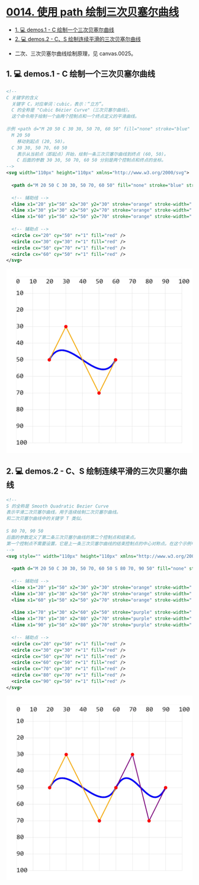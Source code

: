 # [0014. 使用 path 绘制三次贝塞尔曲线](https://github.com/Tdahuyou/svg/tree/main/0014.%20%E4%BD%BF%E7%94%A8%20path%20%E7%BB%98%E5%88%B6%E4%B8%89%E6%AC%A1%E8%B4%9D%E5%A1%9E%E5%B0%94%E6%9B%B2%E7%BA%BF)

<!-- region:toc -->
- [1. 💻 demos.1 - C 绘制一个三次贝塞尔曲线](#1--demos1---c-绘制一个三次贝塞尔曲线)
- [2. 💻 demos.2 - C、S 绘制连续平滑的三次贝塞尔曲线](#2--demos2---cs-绘制连续平滑的三次贝塞尔曲线)
<!-- endregion:toc -->
- 二次、三次贝塞尔曲线绘制原理，见 canvas.0025。

## 1. 💻 demos.1 - C 绘制一个三次贝塞尔曲线

```xml
<!--
C 关键字的含义
  关键字 C，对应单词：cubic，表示：“立方”。
  C 的全称是 "Cubic Bézier Curve"（三次贝塞尔曲线）。
  这个命令用于绘制一个由两个控制点和一个终点定义的平滑曲线。

示例 <path d="M 20 50 C 30 30, 50 70, 60 50" fill="none" stroke="blue" stroke-width="1" />
  M 20 50
    移动到起点 (20, 50)。
  C 30 30, 50 70, 60 50
    表示从当前点（即起点）开始，绘制一条三次贝塞尔曲线到终点 (60, 50)。
    C 后面的参数 30 30, 50 70, 60 50 分别是两个控制点和终点的坐标。
-->
<svg width="110px" height="110px" xmlns="http://www.w3.org/2000/svg">

  <path d="M 20 50 C 30 30, 50 70, 60 50" fill="none" stroke="blue" stroke-width="1" />

  <!-- 辅助线 -->
  <line x1="20" y1="50" x2="30" y2="30" stroke="orange" stroke-width=".5" />
  <line x1="30" y1="30" x2="50" y2="70" stroke="orange" stroke-width=".5" />
  <line x1="60" y1="50" x2="50" y2="70" stroke="orange" stroke-width=".5" />

  <!-- 辅助点 -->
  <circle cx="20" cy="50" r="1" fill="red" />
  <circle cx="30" cy="30" r="1" fill="red" />
  <circle cx="50" cy="70" r="1" fill="red" />
  <circle cx="60" cy="50" r="1" fill="red" />
</svg>
```

![](assets/2024-12-10-10-29-07.png)

## 2. 💻 demos.2 - C、S 绘制连续平滑的三次贝塞尔曲线

```xml
<!--
S 的全称是 Smooth Quadratic Bezier Curve
表示平滑二次贝塞尔曲线，用于连续绘制二次贝塞尔曲线。
和二次贝塞尔曲线中的关键字 T 类似。

S 80 70, 90 50
后面的参数定义了第二条三次贝塞尔曲线的第二个控制点和结束点。
第一个控制点不需要设置，它是上一条三次贝塞尔曲线的结束控制点的中心对称点。在这个示例中，也就是 (50, 70) 关于 (60, 50) 的对称点 (70, 30)。
-->
<svg style="" width="110px" height="110px" xmlns="http://www.w3.org/2000/svg">

  <path d="M 20 50 C 30 30, 50 70, 60 50 S 80 70, 90 50" fill="none" stroke="blue" stroke-width="1" />

  <!-- 辅助线 -->
  <line x1="20" y1="50" x2="30" y2="30" stroke="orange" stroke-width=".5" />
  <line x1="30" y1="30" x2="50" y2="70" stroke="orange" stroke-width=".5" />
  <line x1="60" y1="50" x2="50" y2="70" stroke="orange" stroke-width=".5" />

  <line x1="70" y1="30" x2="60" y2="50" stroke="purple" stroke-width=".5" />
  <line x1="70" y1="30" x2="80" y2="70" stroke="purple" stroke-width=".5" />
  <line x1="90" y1="50" x2="80" y2="70" stroke="purple" stroke-width=".5" />

  <!-- 辅助点 -->
  <circle cx="20" cy="50" r="1" fill="red" />
  <circle cx="30" cy="30" r="1" fill="red" />
  <circle cx="50" cy="70" r="1" fill="red" />
  <circle cx="60" cy="50" r="1" fill="red" />
  <circle cx="70" cy="30" r="1" fill="red" />
  <circle cx="80" cy="70" r="1" fill="red" />
  <circle cx="90" cy="50" r="1" fill="red" />
</svg>
```

![](assets/2024-12-10-10-29-27.png)
